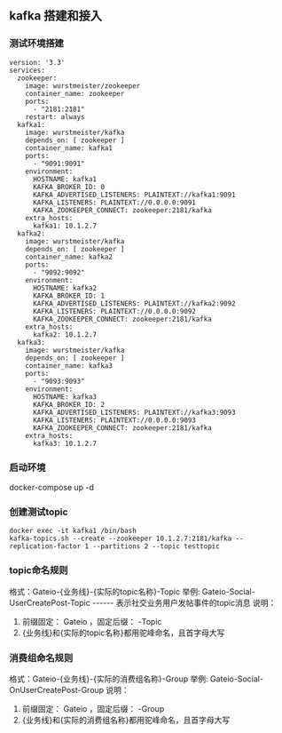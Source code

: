 ## kafka 搭建和接入



### 测试环境搭建

```
version: '3.3'
services:
  zookeeper:
    image: wurstmeister/zookeeper
    container_name: zookeeper
    ports:
      - "2181:2181"
    restart: always
  kafka1:
    image: wurstmeister/kafka
    depends_on: [ zookeeper ]
    container_name: kafka1
    ports:
      - "9091:9091"
    environment:
      HOSTNAME: kafka1
      KAFKA_BROKER_ID: 0
      KAFKA_ADVERTISED_LISTENERS: PLAINTEXT://kafka1:9091
      KAFKA_LISTENERS: PLAINTEXT://0.0.0.0:9091
      KAFKA_ZOOKEEPER_CONNECT: zookeeper:2181/kafka
    extra_hosts:
      kafka1: 10.1.2.7
  kafka2:
    image: wurstmeister/kafka
    depends_on: [ zookeeper ]
    container_name: kafka2
    ports:
      - "9092:9092"
    environment:
      HOSTNAME: kafka2
      KAFKA_BROKER_ID: 1
      KAFKA_ADVERTISED_LISTENERS: PLAINTEXT://kafka2:9092
      KAFKA_LISTENERS: PLAINTEXT://0.0.0.0:9092
      KAFKA_ZOOKEEPER_CONNECT: zookeeper:2181/kafka
    extra_hosts:
      kafka2: 10.1.2.7
  kafka3:
    image: wurstmeister/kafka
    depends_on: [ zookeeper ]
    container_name: kafka3
    ports:
      - "9093:9093"
    environment:
      HOSTNAME: kafka3
      KAFKA_BROKER_ID: 2
      KAFKA_ADVERTISED_LISTENERS: PLAINTEXT://kafka3:9093
      KAFKA_LISTENERS: PLAINTEXT://0.0.0.0:9093
      KAFKA_ZOOKEEPER_CONNECT: zookeeper:2181/kafka
    extra_hosts:
      kafka3: 10.1.2.7
```
### 启动环境
docker-compose up -d


### 创建测试topic
```
docker exec -it kafka1 /bin/bash
kafka-topics.sh --create --zookeeper 10.1.2.7:2181/kafka --replication-factor 1 --partitions 2 --topic testtopic
```



### topic命名规则
格式：Gateio-{业务线}-{实际的topic名称}-Topic
举例: Gateio-Social-UserCreatePost-Topic ------ 表示社交业务用户发帖事件的topic消息
说明：
1. 前缀固定： Gateio ，固定后缀： -Topic
2. {业务线}和{实际的topic名称}都用驼峰命名，且首字母大写


### 消费组命名规则
格式：Gateio-{业务线}-{实际的消费组名称}-Group
举例: Gateio-Social-OnUserCreatePost-Group
说明：
1. 前缀固定： Gateio ，固定后缀： -Group
2. {业务线}和{实际的消费组名称}都用驼峰命名，且首字母大写






